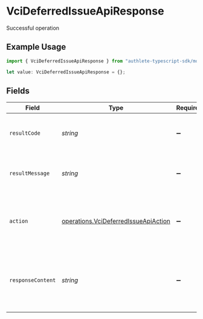 # VciDeferredIssueApiResponse

Successful operation

## Example Usage

```typescript
import { VciDeferredIssueApiResponse } from "authlete-typescript-sdk/models/operations";

let value: VciDeferredIssueApiResponse = {};
```

## Fields

| Field                                                                                                   | Type                                                                                                    | Required                                                                                                | Description                                                                                             |
| ------------------------------------------------------------------------------------------------------- | ------------------------------------------------------------------------------------------------------- | ------------------------------------------------------------------------------------------------------- | ------------------------------------------------------------------------------------------------------- |
| `resultCode`                                                                                            | *string*                                                                                                | :heavy_minus_sign:                                                                                      | The code which represents the result of the API call.                                                   |
| `resultMessage`                                                                                         | *string*                                                                                                | :heavy_minus_sign:                                                                                      | A short message which explains the result of the API call.                                              |
| `action`                                                                                                | [operations.VciDeferredIssueApiAction](../../models/operations/vcideferredissueapiaction.md)            | :heavy_minus_sign:                                                                                      | The next action that the implementation of the deferred credential<br/>endpoint should take.<br/>       |
| `responseContent`                                                                                       | *string*                                                                                                | :heavy_minus_sign:                                                                                      | The content of the response that the implementation of the deferred<br/>credential endpoint should return.<br/> |
